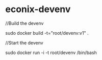 econix-devenv
=============

//Build the devenv

sudo docker build -t="root/devenv:v1" .

//Start the devenv

sudo docker run -i -t root/devenv /bin/bash
